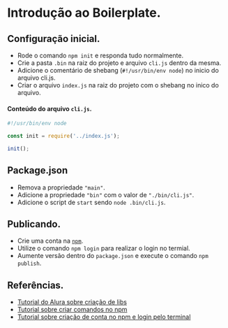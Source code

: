 # Introdução ao Boilerplate.

## Configuração inicial.

- Rode o comando `npm init` e responda tudo normalmente.
- Crie a pasta `.bin` na raiz do projeto e arquivo `cli.js` dentro da mesma.
- Adicione o comentário de shebang (`#!/usr/bin/env node`) no inicio do arquivo cli.js.
- Criar o arquivo `index.js` na raiz do projeto com o shebang no inico do arquivo.

#### Conteúdo do arquivo `cli.js`.

```js
#!/usr/bin/env node

const init = require('../index.js');

init();
```

## Package.json

- Remova a propriedade `"main"`.
- Adicione a propriedade `"bin"` com o valor de `"./bin/cli.js"`.
- Adicione o script de `start` sendo `node .bin/cli.js`.

## Publicando.

- Crie uma conta na [`npm`](https://www.npmjs.com/).
- Utilize o comando `npm login` para realizar o login no termial.
- Aumente versão dentro do `package.json` e execute o comando `npm publish`.

## Referências.

- [Tutorial do Alura sobre criação de libs](https://www.alura.com.br/artigos/criando-e-publicando-uma-biblioteca-javascript-no-npm)
- [Tutorial sobre criar comandos no npm](https://deepgram.com/learn/npx-script)
- [Tutorial sobre criação de conta no npm e login pelo terminal](https://docs.npmjs.com/creating-a-new-npm-user-account)
